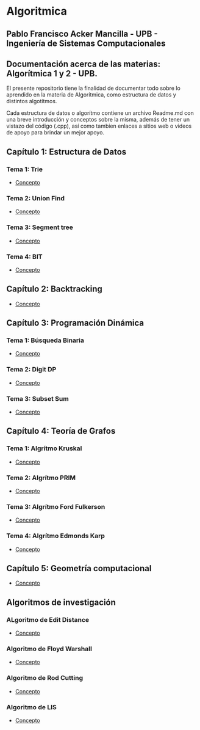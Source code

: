 # Algoritmica

**Pablo Francisco Acker Mancilla** -
**UPB** -
**Ingeniería de Sistemas Computacionales**
-------------------------------------------------
Documentación acerca de las materias: Algorítmica 1 y 2 - UPB.
--------------------------------------------------
El presente repositorio tiene la finalidad de documentar todo sobre lo aprendido en la materia de Algorítmica, como estructura de datos y distintos algotítmos.

Cada estructura de datos o algorítmo contiene un archivo Readme.md con una breve introducción y conceptos sobre la misma, además de tener un vistazo del código (.cpp), así como tambien enlaces a sitios web o videos de apoyo para brindar un mejor apoyo.

## Capítulo 1: Estructura de Datos
### Tema 1: Trie
- [Concepto](https://github.com/PabloAcker/Algoritmica/tree/main/Cap1%20Estructura%20de%20Datos/Trie)
### Tema 2: Union Find
- [Concepto](https://github.com/PabloAcker/Algoritmica/tree/main/Cap1%20Estructura%20de%20Datos/Union%20Find)
### Tema 3: Segment tree
- [Concepto](https://github.com/PabloAcker/Algoritmica/tree/main/Cap1%20Estructura%20de%20Datos/Segment%20Tree)
### Tema 4: BIT
- [Concepto](https://github.com/PabloAcker/Algoritmica/tree/main/Cap1%20Estructura%20de%20Datos/BIT)

## Capítulo 2: Backtracking
- [Concepto](https://github.com/PabloAcker/Algoritmica/tree/main/Cap2%20Backtracking)

## Capítulo 3: Programación Dinámica
### Tema 1: Búsqueda Binaria
- [Concepto](https://github.com/PabloAcker/Algoritmica/tree/main/Cap3%20Programaci%C3%B3n%20Din%C3%A1mica/B%C3%BAsqueda%20Binaria) 
### Tema 2: Digit DP
- [Concepto](https://github.com/PabloAcker/Algoritmica/tree/main/Cap3%20Programaci%C3%B3n%20Din%C3%A1mica/Digit%20DP)
### Tema 3: Subset Sum
- [Concepto](https://github.com/PabloAcker/Algoritmica/tree/main/Cap3%20Programaci%C3%B3n%20Din%C3%A1mica/Subset%20Sum)

## Capítulo 4: Teoría de Grafos
### Tema 1: Algrítmo Kruskal
- [Concepto](https://github.com/PabloAcker/Algoritmica/tree/main/Cap4%20Teor%C3%ADa%20de%20Grafos/Algor%C3%ADtmo%20Kruskal)
### Tema 2: Algrítmo PRIM
- [Concepto](https://github.com/PabloAcker/Algoritmica/tree/main/Cap4%20Teor%C3%ADa%20de%20Grafos/Algor%C3%ADtmo%20PRIM)
### Tema 3: Algrítmo Ford Fulkerson
- [Concepto](https://github.com/PabloAcker/Algoritmica/tree/main/Cap4%20Teor%C3%ADa%20de%20Grafos/Algoritmo%20Ford%20Fulkerson)
### Tema 4: Algrítmo Edmonds Karp
- [Concepto](https://github.com/PabloAcker/Algoritmica/tree/main/Cap4%20Teor%C3%ADa%20de%20Grafos/Algoritmo%20Edmonds%20Karp)

## Capítulo 5: Geometría computacional
- [Concepto]()

## Algoritmos de investigación
### ALgoritmo de Edit Distance
- [Concepto](https://github.com/PabloAcker/Algoritmica/tree/main/Algoritmos%20de%20investigaci%C3%B3n/Algoritmo%20Edit%20Distance)
### Algoritmo de Floyd Warshall
- [Concepto](https://github.com/PabloAcker/Algoritmica/tree/main/Algoritmos%20de%20investigaci%C3%B3n/Algoritmo%20Floyd%20Warshall)
### Algoritmo de Rod Cutting
- [Concepto](https://github.com/PabloAcker/Algoritmica/tree/main/Algoritmos%20de%20investigaci%C3%B3n/Algoritmo%20Rod%20Cutting)
### Algoritmo de LIS
- [Concepto](https://github.com/PabloAcker/Algoritmica/tree/main/Algoritmos%20de%20investigaci%C3%B3n/Algoritmo%20LIS)
